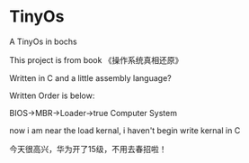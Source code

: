 # TinyOs
A TinyOs in bochs

This project is from book 《操作系统真相还原》

Written in C and a little assembly language?

Written Order is below:

BIOS->MBR->Loader->true Computer System

now i am near the load kernal, i haven't begin write kernal in C

今天很高兴，华为开了15级，不用去春招啦！